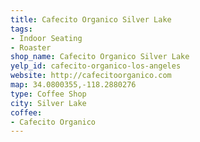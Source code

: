 ```yaml
---
title: Cafecito Organico Silver Lake
tags:
- Indoor Seating
- Roaster
shop_name: Cafecito Organico Silver Lake
yelp_id: cafecito-organico-los-angeles
website: http://cafecitoorganico.com
map: 34.0800355,-118.2880276
type: Coffee Shop
city: Silver Lake
coffee:
- Cafecito Organico
---
```

